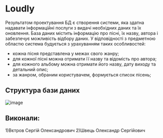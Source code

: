 # Loudly
Результатом проектування БД є створення системи, яка здатна надавати інформаційні послуги з видачі необхідних даних та їх оновлення. База даних містить інформацію про пісні, їх назву, автора і забезпечує можливість відбору даних. У відповідності з предметною областю система будується з урахуванням таких особливостей:
- кожна пісня представлена у межах свого жанру;
- для кожної пісні можна отримати її назву та відомість про автора;
- для кожного альбому можна отримати його назву, дату виходу та детальний опис;
- за жанром, обраним користувачем, формується список пісень;
## Структура бази даних
![image](https://user-images.githubusercontent.com/78899548/190381333-90f0a557-880e-4d5f-b8c0-bad8dff953b4.png)
## Виконали:
1)Вєтров Сергій Олександрович
2)Швець Олександр Сергійович
